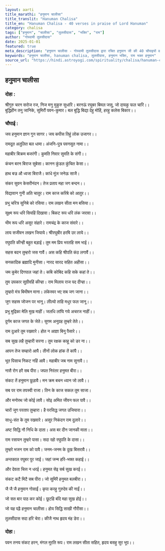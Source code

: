 ```yaml
---
layout: aarti
title_marathi: "हनुमान चालीसा"
title_translit: "Hanuman Chalisa"
title_en: "Hanuman Chalisa - 40 verses in praise of Lord Hanuman"
category: chalisa
tags: ["हनुमान", "चालीसा", "तुलसीदास", "भक्ति", "राम"]
author: "गोस्वामी तुलसीदास"
date: 2025-01-01
featured: true
meta_description: "हनुमान चालीसा - गोस्वामी तुलसीदास द्वारा रचित हनुमान जी की 40 चौपाइयों वाली पारंपरिक प्रार्थना"
keywords: "हनुमान चालीसा, hanuman chalisa, तुलसीदास, हनुमान भक्ति, राम भक्त हनुमान"
source_url: "https://hindi.astroyogi.com/spirituality/chalisa/hanuman-chalisa.aspx"
---
```


## हनुमान चालीसा

### दोहा :

श्रीगुरु चरन सरोज रज, निज मनु मुकुरु सुधारि।
बरनऊं रघुबर बिमल जसु, जो दायकु फल चारि।।
बुद्धिहीन तनु जानिके, सुमिरौं पवन-कुमार।
बल बुद्धि बिद्या देहु मोहिं, हरहु कलेस बिकार।।

### चौपाई :

जय हनुमान ज्ञान गुन सागर।
जय कपीस तिहुं लोक उजागर।।

रामदूत अतुलित बल धामा।
अंजनि-पुत्र पवनसुत नामा।।

महाबीर बिक्रम बजरंगी।
कुमति निवार सुमति के संगी।।

कंचन बरन बिराज सुबेसा।
कानन कुंडल कुंचित केसा।।

हाथ बज्र औ ध्वजा बिराजै।
कांधे मूंज जनेऊ साजै।

संकर सुवन केसरीनंदन।
तेज प्रताप महा जग बन्दन।।

विद्यावान गुनी अति चातुर।
राम काज करिबे को आतुर।।

प्रभु चरित्र सुनिबे को रसिया।
राम लखन सीता मन बसिया।।

सूक्ष्म रूप धरि सियहिं दिखावा।
बिकट रूप धरि लंक जरावा।।

भीम रूप धरि असुर संहारे।
रामचंद्र के काज संवारे।।

लाय सजीवन लखन जियाये।
श्रीरघुबीर हरषि उर लाये।।

रघुपति कीन्ही बहुत बड़ाई।
तुम मम प्रिय भरतहि सम भाई।।

सहस बदन तुम्हरो जस गावैं।
अस कहि श्रीपति कंठ लगावैं।।

सनकादिक ब्रह्मादि मुनीसा।
नारद सारद सहित अहीसा।।

जम कुबेर दिगपाल जहां ते।
कबि कोबिद कहि सके कहां ते।।

तुम उपकार सुग्रीवहिं कीन्हा।
राम मिलाय राज पद दीन्हा।।

तुम्हरो मंत्र बिभीषन माना।
लंकेस्वर भए सब जग जाना।।

जुग सहस्र जोजन पर भानू।
लील्यो ताहि मधुर फल जानू।।

प्रभु मुद्रिका मेलि मुख माहीं।
जलधि लांघि गये अचरज नाहीं।।

दुर्गम काज जगत के जेते।
सुगम अनुग्रह तुम्हरे तेते।।

राम दुआरे तुम रखवारे।
होत न आज्ञा बिनु पैसारे।।

सब सुख लहै तुम्हारी सरना।
तुम रक्षक काहू को डर ना।।

आपन तेज सम्हारो आपै।
तीनों लोक हांक तें कांपै।।

भूत पिसाच निकट नहिं आवै।
महाबीर जब नाम सुनावै।।

नासै रोग हरै सब पीरा।
जपत निरंतर हनुमत बीरा।।

संकट तें हनुमान छुड़ावै।
मन क्रम बचन ध्यान जो लावै।।

सब पर राम तपस्वी राजा।
तिन के काज सकल तुम साजा।

और मनोरथ जो कोई लावै।
सोइ अमित जीवन फल पावै।।

चारों जुग परताप तुम्हारा।
है परसिद्ध जगत उजियारा।।

साधु-संत के तुम रखवारे।
असुर निकंदन राम दुलारे।।

अष्ट सिद्धि नौ निधि के दाता।
अस बर दीन जानकी माता।।

राम रसायन तुम्हरे पासा।
सदा रहो रघुपति के दासा।।

तुम्हरे भजन राम को पावै।
जनम-जनम के दुख बिसरावै।।

अन्तकाल रघुबर पुर जाई।
जहां जन्म हरि-भक्त कहाई।।

और देवता चित्त न धरई।
हनुमत सेइ सर्ब सुख करई।।

संकट कटै मिटै सब पीरा।
जो सुमिरै हनुमत बलबीरा।।

जै जै जै हनुमान गोसाईं।
कृपा करहु गुरुदेव की नाईं।।

जो सत बार पाठ कर कोई।
छूटहि बंदि महा सुख होई।।

जो यह पढ़ै हनुमान चालीसा।
होय सिद्धि साखी गौरीसा।।

तुलसीदास सदा हरि चेरा।
कीजै नाथ हृदय मंह डेरा।।

### दोहा :

पवन तनय संकट हरन, मंगल मूरति रूप।
राम लखन सीता सहित, हृदय बसहु सुर भूप।।
